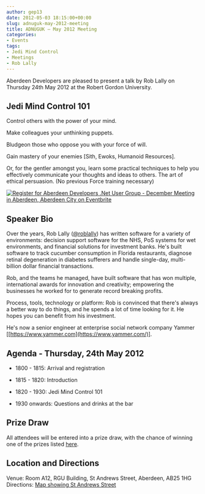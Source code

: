 ```yaml
---
author: gep13
date: 2012-05-03 18:15:00+00:00
slug: adnuguk-may-2012-meeting
title: ADNUGUK – May 2012 Meeting
categories:
- Events
tags:
- Jedi Mind Control
- Meetings
- Rob Lally
---
```


Aberdeen Developers are pleased to present a talk by Rob Lally on Thursday 24th May 2012 at the Robert Gordon University.




## Jedi Mind Control 101




Control others with the power of your mind.




Make colleagues your unthinking puppets.




Bludgeon those who oppose you with your force of will.




Gain mastery of your enemies [Sith, Ewoks, Humanoid Resources].




Or, for the gentler amongst you, learn some practical techniques to help you effectively communicate your thoughts and ideas to others. The art of ethical persuasion. (No previous Force training necessary)




[![Register for Aberdeen Developers .Net User Group - December Meeting in Aberdeen, Aberdeen City  on Eventbrite](http://www.eventbrite.com/registerbutton?eid=2581657808)](http://adnuguk-may2012.eventbrite.com?ref=elink)




## Speaker Bio




Over the years, Rob Lally ([@roblally](https://twitter.com/#!/roblally)) has written software for a variety of environments: decision support software for the NHS, PoS systems for wet environments, and financial solutions for investment banks. He's built software to track cucumber consumption in Florida restaurants, diagnose retinal degeneration in diabetes sufferers and handle single-day, multi-billion dollar financial transactions.




Rob, and the teams he managed, have built software that has won multiple, international awards for innovation and creativity; empowering the businesses he worked for to generate record breaking profits.




Process, tools, technology or platform: Rob is convinced that there's always a better way to do things, and he spends a lot of time looking for it. He hopes you can benefit from his investment.




He's now a senior engineer at enterprise social network company Yammer [[https://www.yammer.com](https://www.yammer.com/)].




## Agenda - Thursday, 24th May 2012






  * 1800 - 1815: Arrival and registration


  * 1815 - 1820: Introduction


  * 1820 - 1930: Jedi Mind Control 101


  * 1930 onwards: Questions and drinks at the bar




## Prize Draw




All attendees will be entered into a prize draw, with the chance of winning one of the prizes listed [here](http://www.gep13.co.uk/blog/?p=107).




## Location and Directions




Venue: Room A12, RGU Building, St Andrews Street, Aberdeen, AB25 1HG Directions: [Map showing St Andrews Street](http://www.bing.com/maps/?v=2&cp=57.149542434132776~-2.102723645985436&lvl=17&dir=0&sty=c&eo=1&form=LMLTCC)
